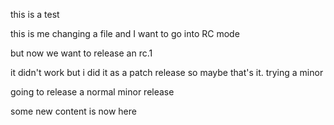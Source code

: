this is a test


this is me changing a file and I want to go into RC mode

but now we want to release an rc.1

it didn't work but i did it as a patch release so maybe that's it. trying a minor

going to release a normal minor release

some new content is now here
